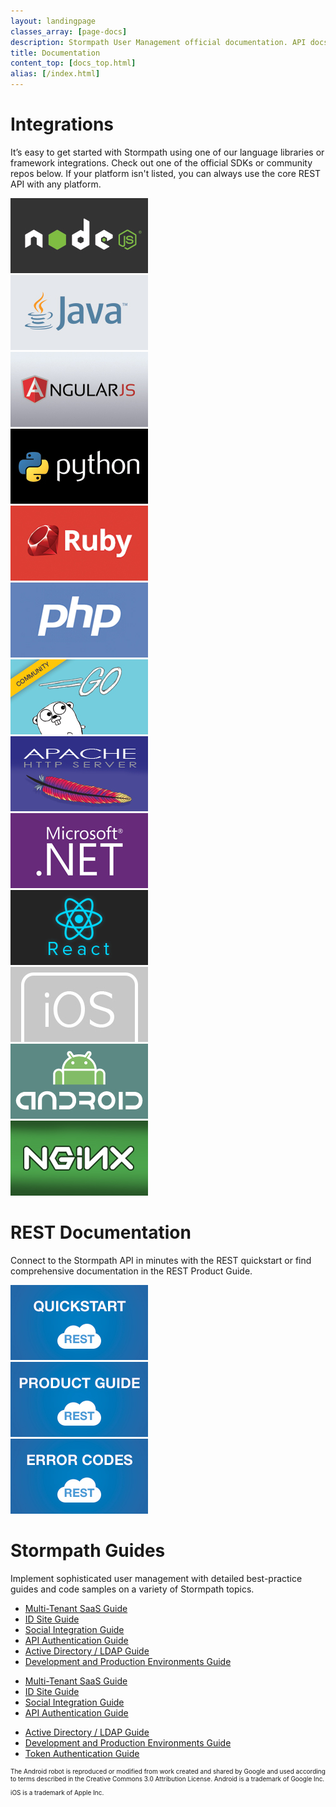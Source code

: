 ```yaml
---
layout: landingpage
classes_array: [page-docs]
description: Stormpath User Management official documentation. API docs in REST, Node.js, Java and Python plus feature guides.
title: Documentation
content_top: [docs_top.html]
alias: [/index.html]
---
```

<div class="homepage">

  <div class="container">
    <div class="row">
      <div class="col-xs-12 col-sm-12 col-md-12">
        <h1>Integrations</h1>
        <p>It’s easy to get started with Stormpath using one of our language libraries or framework integrations. Check out one of the official SDKs or community repos below.  If your platform isn't listed, you can always use the core REST API with any platform.</p>
        <div class="row">
          <div class="col-xs-6 col-sm-4 col-md-3">
            <a href="/nodejs/"><img class="img-responsive" src="/images/landingpage/homepage/buttons-homepage-node.jpg"></a>
          </div>
          <div class="col-xs-6 col-sm-4 col-md-3">
            <a href="/java/"><img class="img-responsive" src="/images/landingpage/homepage/buttons-homepage-java.jpg"></a>
          </div>
          <div class="col-xs-6 col-sm-4 col-md-3">
            <a href="https://github.com/stormpath/stormpath-sdk-angularjs/"><img class="img-responsive" src="/images/landingpage/homepage/buttons-homepage-angular.jpg"></a>
          </div>
          <div class="col-xs-6 col-sm-4 col-md-3">
            <a href="/python/"><img class="img-responsive" src="/images/landingpage/homepage/buttons-homepage-python.jpg"></a>
          </div>
          <div class="col-xs-6 col-sm-4 col-md-3">
            <a href="/ruby/quickstart/"><img class="img-responsive" src="/images/landingpage/homepage/buttons-homepage-ruby.jpg"></a>
          </div>
          <div class="col-xs-6 col-sm-4 col-md-3">
            <a href="/php/"><img class="img-responsive" src="/images/landingpage/homepage/buttons-homepage-php.jpg"></a>
          </div>
          <div class="col-xs-6 col-sm-4 col-md-3">
            <a href="https://github.com/jarias/stormpath-sdk-go/"><img class="img-responsive" src="/images/landingpage/homepage/buttons-homepage-go.jpg"></a>
          </div>
          <div class="col-xs-6 col-sm-4 col-md-3">
            <a href="https://github.com/stormpath/stormpath-mod-authnz-external/"><img class="img-responsive" src="/images/landingpage/homepage/buttons-homepage-apache.jpg"></a>
          </div>
          <div class="col-xs-6 col-sm-4 col-md-3">
            <a href="/dotnet/"><img class="img-responsive" src="/images/landingpage/homepage/buttons-homepage-dotnet.jpg"></a>
          </div>
          <div class="col-xs-6 col-sm-4 col-md-3">
            <a href="https://github.com/stormpath/stormpath-sdk-react"><img class="img-responsive" src="/images/landingpage/homepage/buttons-homepage-react.jpg"></a>
          </div>
          <div class="col-xs-6 col-sm-4 col-md-3">
            <a href="/ios/"><img class="img-responsive" src="/images/landingpage/homepage/buttons-homepage-ios.jpg"></a>
          </div>
          <div class="col-xs-6 col-sm-4 col-md-3">
            <a href="https://github.com/stormpath/stormpath-sdk-android/"><img class="img-responsive" src="/images/landingpage/homepage/buttons-homepage-android.jpg"></a>
          </div>
          <div class="hidden">
            <a href="https://github.com/stormpath/stormpath-nginx-module"><img class="img-responsive" src="/images/landingpage/homepage/buttons-homepage-nginx.jpg"></a>
          </div>
        </div>
      </div>
    </div>
  </div>

  <div class="container">
    <div class="row">
      <div class="col-xs-12">
        <h1>REST Documentation</h1>
        <p>Connect to the Stormpath API in minutes with the REST quickstart or find comprehensive documentation in the REST Product Guide.</p>
        <div class="row">
          <div class="col-xs-6 col-sm-4 col-md-3">
            <a href="/rest/product-guide/latest/quickstart.html"><img class="img-responsive" src="/images/landingpage/homepage/buttons-homepage-rest-quick.jpg"></a>
          </div>
          <div class="col-xs-6 col-sm-4 col-md-3">
            <a href="/rest/product-guide/latest/"><img class="img-responsive" src="/images/landingpage/homepage/buttons-homepage-rest-product.jpg"></a>
          </div>
          <div class="col-xs-6 col-sm-4 col-md-3">
            <a href="/errors/"><img class="img-responsive" src="/images/landingpage/homepage/buttons-homepage-rest-error.jpg"></a>
          </div>
        </div>
      </div>
    </div>
  </div>

  <div class="container">
    <div class="row">
      <div class="col-xs-12">
        <h1>Stormpath Guides</h1>
        <p>Implement sophisticated user management with detailed best-practice guides and code samples on a variety of Stormpath topics.</p>
        <div class="row">
          <div class="col-xs-12 visible-xs">
            <ul class="fa-ul">
              <li><i class="fa-li fa fa-users"></i><a href="/rest/product-guide/latest/multitenancy.html">Multi-Tenant SaaS Guide</a></li>
              <li><i class="fa-li fa fa-user"></i><a href="/guides/using-id-site/">ID Site Guide</a></li>
              <li><i class="fa-li fa fa-facebook"></i><a href="/guides/social-integrations/">Social Integration Guide</a></li>
              <li><i class="fa-li fa fa-folder-open"></i><a href="/guides/api-key-management/">API Authentication Guide</a></li>
              <li><i class="fa-li fa fa-sitemap"></i><a href="/guides/ad-ldap/">Active Directory / LDAP Guide</a></li>
              <li><i class="fa-li fa fa-wrench"></i><a href="/guides/dev-test-prod-environments/">Development and Production Environments Guide</a></li>
            </ul>
          </div>
          <div class="col-sm-4 hidden-xs">
            <ul class="fa-ul">
              <li><i class="fa-li fa fa-users"></i><a href="/rest/product-guide/latest/multitenancy.html">Multi-Tenant SaaS Guide</a></li>
              <li><i class="fa-li fa fa-user"></i><a href="/guides/using-id-site/">ID Site Guide</a></li>
              <li><i class="fa-li fa fa-facebook"></i><a href="/guides/social-integrations/">Social Integration Guide</a></li>
              <li><i class="fa-li fa fa-folder-open"></i><a href="/guides/api-key-management/">API Authentication Guide</a></li>
            </ul>
          </div>
          <div class="col-sm-6 hidden-xs">
            <ul class="fa-ul">
              <li><i class="fa-li fa fa-sitemap"></i><a href="/guides/ad-ldap/">Active Directory / LDAP Guide</a></li>
              <li><i class="fa-li fa fa-wrench"></i><a href="/guides/dev-test-prod-environments/">Development and Production Environments Guide</a></li>
              <li><i class="fa-li fa fa-user"></i><a href="/guides/token-management/">Token Authentication Guide</a></li>
            </ul>
          </div>
        </div>
      </div>
    </div>
  </div>
</div>

<div class="container" style="font-size: 10px;">
  <div class="col-md-12">
    <p>The Android robot is reproduced or modified from work created and shared by Google and used according to terms described in the Creative Commons 3.0 Attribution License. Android is a trademark of Google Inc.</p>
    <p>iOS is a trademark of Apple Inc.</p>
  </div>
</div>
<!-- block__no_wrapper -->
<!-- region__no_wrapper -->
